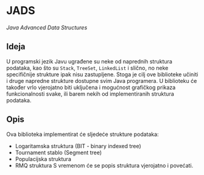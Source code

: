 JADS
====

*Java Advanced Data Structures*

Ideja
-----
U programski jezik Javu ugrađene su neke od naprednih struktura podataka, kao 
što su `Stack`, `TreeSet`, `LinkedList` i slično, no neke specifičnije strukture ipak
nisu zastupljene. Stoga je cilj ove biblioteke učiniti i druge napredne strukture 
dostupne svim Java programera. U biblioteku će također vrlo vjerojatno biti 
uključena i mogućnost grafičkog prikaza funkcionalnosti svake, ili barem nekih 
od implementiranih struktura podataka.

Opis
----
Ova biblioteka implementirat će sljedeće strukture podataka:
  - Logaritamska struktura (BIT - binary indexed tree)
  - Tournament stablo (Segment tree)
  - Populacijska struktura
  - RMQ struktura
 S vremenom će se popis struktura vjerojatno i povećati.

